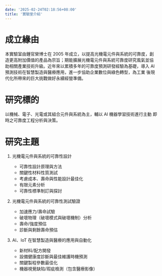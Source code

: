 ```yaml
---
date: '2025-02-24T02:18:56+08:00'
title: '實驗室介紹'
---
```


# 成立緣由

本實驗室由鍾官榮博士在 2005 年成立，以提高光機電元件與系統的可靠度，創
造更高附加價值的產品為宗旨；期能擴展光機電元件與系統可靠度研究風氣並協
助相關產業技術升級。近年來以累積多年的可靠度預測研發經驗為基礎，導入
AI 預測技術在智慧製造與醫療應用，進一步協助企業數位與綠色轉型，為工業
後現代化所帶來的巨大挑戰做好永續經營準備。

# 研究標的

以機械、電子、光電或其組合元件與系統為主，輔以 AI 機器學習技術進行主動
即時之可靠度工程分析與決策。

# 研究主題

1. 光機電元件與系統的可靠性設計
   - 可靠性設計原理與方法
   - 關鍵性材料性質測試
   - 考慮成本、壽命與性能設計最佳化
   - 有限元素分析
   - 可靠性標準制訂與探討

2. 光機電元件與系統的可靠性測試驗證
   - 加速應力/壽命試驗
   - 破壞物理（破壞模式與破壞機制）分析
   - 壽命/強度預估
   - 診斷與剩餘壽命預估

3. AI、IoT 在智慧製造與醫療的應用與自動化
   - 新材料/配方開發
   - 設備健康度診斷與最佳維護時機預測
   - 關鍵製程參數最佳化
   - 機器視覺缺陷/瑕疵檢測（包含醫療影像）
